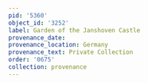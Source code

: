 ```yaml
---
pid: '5360'
object_id: '3252'
label: Garden of the Janshoven Castle
provenance_date:
provenance_location: Germany
provenance_text: Private Collection
order: '0675'
collection: provenance
---
```

